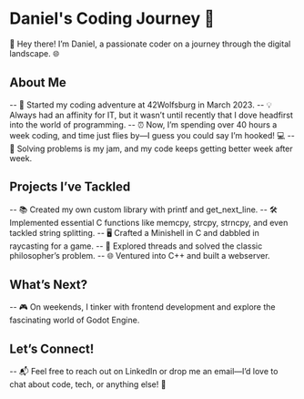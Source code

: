 # Daniel's Coding Journey 🚀
👋 Hey there! I’m Daniel, a passionate coder on a journey through the digital landscape. 🌐

## About Me
-- 🚀 Started my coding adventure at 42Wolfsburg in March 2023.
-- 💡 Always had an affinity for IT, but it wasn’t until recently that I dove headfirst into the world of programming.
-- ⏰ Now, I’m spending over 40 hours a week coding, and time just flies by—I guess you could say I’m hooked! 💻
-- 🧩 Solving problems is my jam, and my code keeps getting better week after week.
## Projects I’ve Tackled
-- 📚 Created my own custom library with printf and get_next_line.
-- 🛠️ Implemented essential C functions like memcpy, strcpy, strncpy, and even tackled string splitting.
-- 🖥️ Crafted a Minishell in C and dabbled in raycasting for a game.
-- 🧠 Explored threads and solved the classic philosopher’s problem.
-- 🌐 Ventured into C++ and built a webserver.
## What’s Next?
-- 🎮 On weekends, I tinker with frontend development and explore the fascinating world of Godot Engine.
## Let’s Connect!
-- 📬 Feel free to reach out on LinkedIn or drop me an email—I’d love to chat about code, tech, or anything else! 🤝
